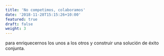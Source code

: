 ```yaml
---
title: 'No competimos, colaboramos'
date: '2018-11-28T15:15:26+10:00'
featured: true
draft: false
weight: 3
---
```

para enriquecernos los unos a los otros y construir una solución de éxito conjunta.
